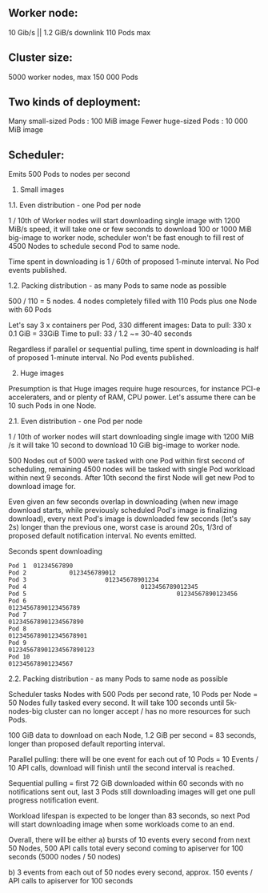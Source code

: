Worker node:
----------------------
10 Gib/s || 1.2 GiB/s downlink
110 Pods max

Cluster size:
----------------------
5000 worker nodes, max 150 000 Pods

Two kinds of deployment:
----------------------
Many small-sized Pods : 100    MiB image
Fewer huge-sized Pods : 10 000 MiB image

Scheduler:
----------------------
Emits 500 Pods to nodes per second


1. Small images

1.1. Even distribution - one Pod per node

1 / 10th of Worker nodes will start downloading single image with 1200 MiB/s speed, it will take
one or few seconds to download 100 or 1000 MiB big-image to worker node, scheduler won't be fast
enough to fill rest of 4500 Nodes to schedule second Pod to same node.

Time spent in downloading is 1 / 60th of proposed 1-minute interval. No Pod events published.

1.2. Packing distribution - as many Pods to same node as possible

500 / 110 = 5 nodes. 4 nodes completely filled with 110 Pods plus one Node with 60 Pods

Let's say 3 x containers per Pod, 330 different images:
Data to pull: 330 x 0.1 GiB = 33GiB
Time to pull: 33 / 1.2 ~= 30-40 seconds

Regardless if parallel or sequential pulling, time spent in downloading is half of proposed
1-minute interval. No Pod events published.

2. Huge images

Presumption is that Huge images require huge resources, for instance PCI-e acceleraters,
and or plenty of RAM, CPU power. Let's assume there can be 10 such Pods in one Node.

2.1. Even distribution - one Pod per node

1 / 10th of worker nodes will start downloading single image with 1200 MiB /s
it will take 10 second to download 10 GiB big-image to worker node.

500 Nodes out of 5000 were tasked with one Pod within first second of scheduling,
remaining 4500 nodes will be tasked with single Pod workload within next 9 seconds.
After 10th second the first Node will get new Pod to download image for.

Even given an few seconds overlap in downloading (when new image download starts, while
previously scheduled Pod's image is finalizing download), every next Pod's image is downloaded
few seconds (let's say 2s) longer than the previous one, worst case is around 20s, 1/3rd of
proposed default notification interval. No events emitted.

Seconds spent downloading
```
Pod 1  01234567890
Pod 2            0123456789012
Pod 3                      012345678901234
Pod 4                                0123456789012345
Pod 5                                          01234567890123456
Pod 6                                                    01234567890123456789
Pod 7                                                              012345678901234567890
Pod 8                                                                        0123456789012345678901
Pod 9                                                                                  012345678901234567890123
Pod 10                                                                                           012345678901234567
```

2.2. Packing distribution - as many Pods to same node as possible

Scheduler tasks Nodes with 500 Pods per second rate, 10 Pods per Node = 50 Nodes fully tasked
every second. It will take 100 seconds until 5k-nodes-big cluster can no longer accept / has no
more resources for such Pods.

100 GiB data to download on each Node, 1.2 GiB per second = 83 seconds, longer than proposed
default reporting interval.

Parallel pulling: there will be one event for each out of 10 Pods = 10 Events / 10 API calls,
download will finish until the second interval is reached.

Sequential pulling = first 72 GiB downloaded within 60 seconds with no notifications sent out,
last 3 Pods still downloading images will get one pull progress notification event.

Workload lifespan is expected to be longer than 83 seconds, so next Pod will start downloading
image when some workloads come to an end.

Overall, there will be either 
a) bursts of 10 events every second from next 50 Nodes, 500 API calls total every second coming
to apiserver for 100 seconds (5000 nodes / 50 nodes)

b) 3 events from each out of 50 nodes every second, approx. 150 events / API calls to apiserver
for 100 seconds
